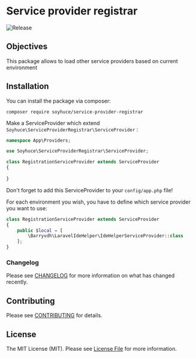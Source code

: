 # Service provider registrar

![Release](https://img.shields.io/badge/Release-0.0.0-blue.svg)

## Objectives

This package allows to load other service providers based on current environment

## Installation

You can install the package via composer:
 
 `composer require soyhuce/service-provider-registrar`

Make a ServiceProvider which extend `Soyhuce\ServiceProviderRegistrar\ServiceProvider` :

```php
namespace App\Providers;

use Soyhuce\ServiceProviderRegistrar\ServiceProvider;

class RegistrationServiceProvider extends ServiceProvider
{
    
}
```

Don't forget to add this ServiceProvider to your `config/app.php` file! 

For each environment you wish, you have to define which service provider you want to use:

```php
class RegistrationServiceProvider extends ServiceProvider
{
    public $local = [
        \Barryvdh\LaravelIdeHelper\IdeHelperServiceProvider::class
    ];
}
```

### Changelog

Please see [CHANGELOG](CHANGELOG.md) for more information on what has changed recently.

## Contributing

Please see [CONTRIBUTING](CONTRIBUTING.md) for details.

## License

The MIT License (MIT). Please see [License File](LICENSE.md) for more information.
